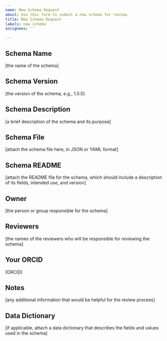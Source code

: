 ```yaml
---
name: New Schema Request
about: Use this form to submit a new schema for review.
title: New Schema Request
labels: new schema
assignees: ''

---
```


## Schema Name

[the name of the schema]

## Schema Version

[the version of the schema, e.g., 1.0.0]

## Schema Description

[a brief description of the schema and its purpose]

## Schema File

[attach the schema file here, in JSON or YAML format]

## Schema README

[attach the README file for the schema, which should include a description of its fields, intended use, and version]

## Owner

[the person or group responsible for the schema]

## Reviewers

[the names of the reviewers who will be responsible for reviewing the schema]

## Your ORCID

[ORCID]

## Notes

[any additional information that would be helpful for the review process]

## Data Dictionary

[if applicable, attach a data dictionary that describes the fields and values used in the schema]
